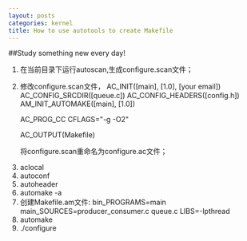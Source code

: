 ```yaml
--- 
layout: posts
categories: kernel
title: How to use autotools to create Makefile
---
```

##Study something new every day!

<ol>
<li>
在当前目录下运行autoscan,生成configure.scan文件；
</li>
<li>

修改configure.scan文件，
AC_INIT([main], [1.0], [your email])
AC_CONFIG_SRCDIR([queue.c])
AC_CONFIG_HEADERS([config.h])
AM_INIT_AUTOMAKE([main], [1.0])

AC_PROG_CC
CFLAGS="-g -O2" 

AC_OUTPUT(Makefile)

将configure.scan重命名为configure.ac文件；
</li>
<li>
aclocal
</li>
<li>
autoconf
</li>
<li>
autoheader
</li>
<li>
automake -a
</li>
<li>
创建Makefile.am文件:
bin_PROGRAMS=main
main_SOURCES=producer_consumer.c queue.c
LIBS=-lpthread
</li>
<li>
automake 
</li>
<li>
./configure
</li>
</ol>
